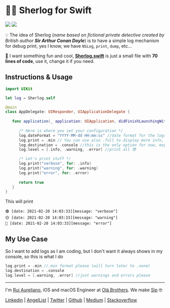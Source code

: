 # 🕵️‍♂️ Sherlog for Swift

[![](https://img.shields.io/badge/license-MIT-0f73b4.svg)](./LICENSE.md) [![](https://img.shields.io/badge/swift-5.3-0f73b4.svg)](https://swift.org/blog/swift-5-3-released/) 

💡 The idea of Sherlog (_name based on fictional private detective created by British author **Sir Arthur Conan Doyle**_) is to have a simple log mechanism for debug print, yes I know, we have `NSLog`, `print`, `dump`, etc...

🍭 I want something fun and cool, **[Sherlog.swift](./Sherlog.swift)** is just a small file with **70 lines of code**, use it, change it if you need.

## Instructions & Usage

```swift
import UIKit

let log = Sherlog.self

@main 
class AppDelegate: UIResponder, UIApplicationDelegate {
   
   func application(_ application: UIApplication, didFinishLaunchingWithOptions launchOptions: [UIApplication.LaunchOptionsKey: Any]?) -> Bool {
      
      /* Here is where you set your configuration */ 
      log.dateFormat = "YYYY-MM-dd HH:mm:ss" //date format for the logs
      log.print = .min // You can use also .full to display more info, like file, function, line or .none 
      log.destination = .console //this is the only option for now, maybe in future have the option in .cloud
      log.level = [.info, .warning, .error] //print all 😎

      /* Let's print stuff */ 
      log.print("verbose", for: .info)
      log.print("warning", for: .warning)
      log.print("error", for: .error)
      
      return true
   }
}
```
This will print

```
🟢 [date: 2021-02-20 14:03:33][message: "verbose"]
🟡 [date: 2021-02-20 14:03:33][message: "warning"]
🔴 [date: 2021-02-20 14:03:33][message: "error"]
```
## My Use Case

So I want to add logs as I am coding, but I don't want it always shows in my console, so this is what I do

```swift
log.print = .min //.min format please (will turn later to .none)
log.destination = .console
log.level = [.warning, .error] //just warnings and errors please
```

---

I'm [Rui Aureliano](http://ruiaureliano.com), iOS and macOS Engineer at [Olá Brothers](https://theolabrothers.com). We make [Sip](https://sipapp.io) 🤓

[Linkedin](https://www.linkedin.com/in/ruiaureliano) | [AngelList](https://angel.co/ruiaureliano) | [Twitter](https://twitter.com/ruiaureliano) | [Github](https://github.com/ruiaureliano) | [Medium](https://medium.com/@ruiaureliano) | [Stackoverflow](https://stackoverflow.com/users/881095/ruiaureliano)

